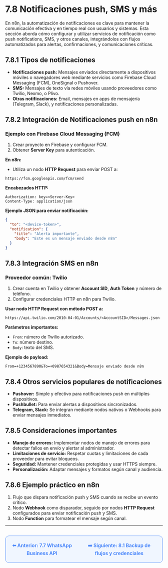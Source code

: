 # 7.8 Notificaciones push, SMS y más

En n8n, la automatización de notificaciones es clave para mantener la comunicación efectiva y en tiempo real con usuarios y sistemas. Esta sección aborda cómo configurar y utilizar servicios de notificación como push notifications, SMS, y otros canales, integrándolos con flujos automatizados para alertas, confirmaciones, y comunicaciones críticas.

## 7.8.1 Tipos de notificaciones

- **Notificaciones push:** Mensajes enviados directamente a dispositivos móviles o navegadores web mediante servicios como Firebase Cloud Messaging (FCM), OneSignal o Pushover.
- **SMS:** Mensajes de texto vía redes móviles usando proveedores como Twilio, Nexmo, o Plivo.
- **Otras notificaciones:** Email, mensajes en apps de mensajería (Telegram, Slack), y notificaciones personalizadas.

## 7.8.2 Integración de Notificaciones push en n8n

### Ejemplo con Firebase Cloud Messaging (FCM)

1. Crear proyecto en Firebase y configurar FCM.
2. Obtener **Server Key** para autenticación.

**En n8n:**
- Utiliza un nodo **HTTP Request** para enviar POST a:

```http
https://fcm.googleapis.com/fcm/send
```

**Encabezados HTTP:**

```http
Authorization: key=<Server-Key>
Content-Type: application/json
```

**Ejemplo JSON para enviar notificación:**

```json
{
  "to": "<device-token>",
  "notification": {
    "title": "Alerta importante",
    "body": "Este es un mensaje enviado desde n8n"
  }
}
```

## 7.8.3 Integración SMS en n8n

### Proveedor común: Twilio

1. Crear cuenta en Twilio y obtener **Account SID**, **Auth Token** y número de teléfono.
2. Configurar credenciales HTTP en n8n para Twilio.

**Usar nodo HTTP Request con método POST a:**

```http
https://api.twilio.com/2010-04-01/Accounts/<AccountSID>/Messages.json
```

**Parámetros importantes:**
- `From`: número de Twilio autorizado.
- `To`: número destino.
- `Body`: texto del SMS.

**Ejemplo de payload:**

```text
From=+1234567890&To=+0987654321&Body=Mensaje enviado desde n8n
```

## 7.8.4 Otros servicios populares de notificaciones

- **Pushover:** Simple y efectivo para notificaciones push en múltiples dispositivos.
- **Pushbullet:** Para enviar alertas a dispositivos sincronizados.
- **Telegram, Slack:** Se integran mediante nodos nativos o Webhooks para enviar mensajes inmediatos.

## 7.8.5 Consideraciones importantes

- **Manejo de errores:** Implementar nodos de manejo de errores para detectar fallos en envío y alertar al administrador.
- **Limitaciones de servicio:** Respetar cuotas y limitaciones de cada proveedor para evitar bloqueos.
- **Seguridad:** Mantener credenciales protegidas y usar HTTPS siempre.
- **Personalización:** Adaptar mensajes y formatos según canal y audiencia.

## 7.8.6 Ejemplo práctico en n8n

1. Flujo que dispara notificación push y SMS cuando se recibe un evento crítico.
2. Nodo **Webhook** como disparador, seguido por nodos **HTTP Request** configurados para enviar notificación push y SMS.
3. Nodo **Function** para formatear el mensaje según canal.

---

<div align="center" style="border: 1px solid #4F8AFA; border-radius: 12px; padding: 20px; background: #f0f6ff; margin-top: 32px; display: flex; justify-content: center; gap: 32px;">
  <a href="7.7.%20WhatsApp%20Business%20API%20(v%C3%ADa%20HTTP).md" style="text-decoration:none; font-weight: bold; color: #4F8AFA; font-size: 1.1em;">⬅️ Anterior: 7.7 WhatsApp Business API</a>
  <a href="../Administraci%C3%B3n-y-Mantenimiento/8.1.%20Backup%20de%20flujos%20y%20credenciales.md" style="text-decoration:none; font-weight: bold; color: #4F8AFA; font-size: 1.1em;">➡️ Siguiente: 8.1 Backup de flujos y credenciales</a>
</div>
